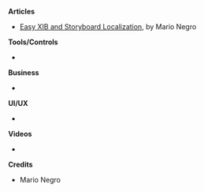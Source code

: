 **Articles**

* [Easy XIB and Storyboard Localization](https://medium.com/@mario.negro.martin/easy-xib-and-storyboard-localization-b2794c69c9db), by Mario Negro

**Tools/Controls**

* 
 
**Business**

* 

**UI/UX**

* 

**Videos**

* 

**Credits**

* Mario Negro
